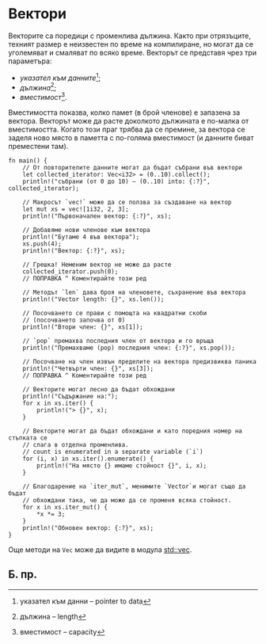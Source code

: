 # Вектори

Векторите са поредици с променлива дължина. Както при отрязъците, техният
размер е неизвестен по време на компилиране, но могат да се уголемяват и
смаляват по всяко време. Векторът се представя чрез три параметъра:

- _указател към данните_[^pointer_to_data];
- _дължина_[^length];
- _вместимост_[^capacity].


Вместимостта показва, колко памет (в брой членове) е запазена за вектора.
Векторът може да расте доколкото дължината е по-малка от вместимостта. Когато
този праг трябва да се премине, за вектора се заделя ново място в паметта с
по-голяма вместимост (и данните биват преместени там).

```rust,editable,ignore,mdbook-runnable
fn main() {
    // От повторителите данните могат да бъдат събрани във вектори
    let collected_iterator: Vec<i32> = (0..10).collect();
    println!("събрани (от 0 до 10) – (0..10) into: {:?}", collected_iterator);

    // Макросът `vec!` може да се ползва за създаване на вектор
    let mut xs = vec![1i32, 2, 3];
    println!("Първоначален вектор: {:?}", xs);

    // Добавяме нови членове към вектора
    println!("Бутаме 4 във вектора");
    xs.push(4);
    println!("Вектор: {:?}", xs);

    // Грешка! Неменим вектор не може да расте
    collected_iterator.push(0);
    // ПОПРАВКА ^ Коментирайте този ред

    // Методът `len` дава броя на членовете, съхранение във вектора
    println!("Vector length: {}", xs.len());

    // Посочването се прави с помощта на квадратни скоби
    // (посочването започва от 0)
    println!("Втори член: {}", xs[1]);

    // `pop` премахва последния член от вектора и го връща
    println!("Премахваме (pop) последния член: {:?}", xs.pop());

    // Посочване на член извън пределите на вектора предизвиква паника
    println!("Четвърти член: {}", xs[3]);
    // ПОПРАВКА ^ Коментирайте този ред

    // Векторите могат лесно да бъдат обхождани
    println!("Съдържание на:");
    for x in xs.iter() {
        println!("> {}", x);
    }

    // Векторите могат да бъдат обхождани и като поредния номер на стъпката се
    // слага в отделна променлива.
    // count is enumerated in a separate variable (`i`)
    for (i, x) in xs.iter().enumerate() {
        println!("На място {} имаме стойност {}", i, x);
    }

    // Благодарение на `iter_mut`, менимите `Vector`и могат също да бъдат
    // обхождани така, че да може да се променя всяка стойност.
    for x in xs.iter_mut() {
        *x *= 3;
    }
    println!("Обновен вектор: {:?}", xs);
}
```
 

Още методи на `Vec` може да видите  в модула [std::vec][vec].


## Б. пр.

[^pointer_to_data]: указател към данни – pointer to data

[^length]: дължина – length

[^capacity]: вместимост – capacity



[vec]: https://doc.rust-lang.org/std/vec/
